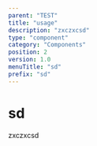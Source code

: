 ```yaml
---
parent: "TEST"
title: "usage"
description: "zxczxcsd"
type: "component"
category: "Components"
position: 2
version: 1.0
menuTitle: "sd"
prefix: "sd"
---
```


# sd

<!-- > This component was based on the sd component of [Vuetify](https://vuetifyjs.com/en/components/sd/ "Vuetify's sd component")

## Usage -->

zxczxcsd

<!-- Component template need to be here -->

<doc-component :file="'TEST/sd/TEST_sd-usage'" :name="'sd'"></doc-component >
